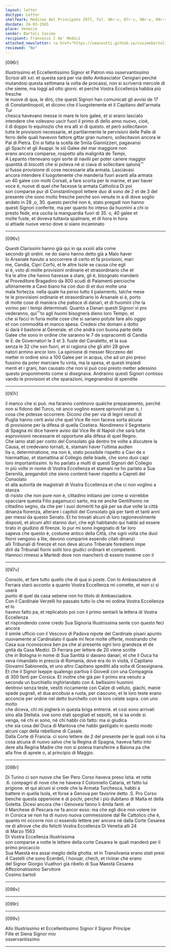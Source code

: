 ```yaml
---
layout: letter
doctype: Letter
shelfmark: Mediceo del Principato 2977, fol. 96r-v, 97r-v, 98r-v, 99r-v
docdate: 24-03-1565
place: Venezia
sender: Bartoli Cosimo
recipient: Francesco I de' Medici
attached_newsletter: <a href="https://smansutti.github.io/cosimobartoli/texts/3079_072/">3079_072</a>
reviewed: "No"
---
```


[096r]  
  
  
Illustrissimo et Eccellentissimo Signor et Patron mio osservantissimo  
Scrissi alli xxi. et questa sarà per via dello Ambasciator Cenigiari perché  
mutandosi questa settimana la volta de procassi, non si scriverrà mercole di  
che sieme, ma loggi ad otto giorni. et perché Vostra Eccellenza habbia più fresche  
le nuove di qua, le dirò, che questi Signori han comunicati gli avvisi de 17  
di Constantinopoli, et dicono che il luogotenente et il Capitano dell'armata Tur  
chesca havevano messe in mare le loro galee, et si erano lasciato  
intendere che volevano uscir fuori il primo dì dello anno nuovo, cioè,  
il dì doppo lo equinozio che era alli xi di questo. et però sollecitavon  
tutte le provisioni necessarie, et partilarmente le pervisioni delle Palle di  
ferro delle quali havevon fattore gittar gran numero, sollecitavon ancora le  
Pal di Pietra. Eni si fatta la scella de 5mila Giannizzeri, pagavansi  
gli Spachi et gli Asappi. le xiii Galee del mar maggiore non  
erano ancora comparse, rospetto alla malignità de Tempi,  
A Lepanto ritenevano ogni sorte di navilii per poter cariere maggior  
quantità di biscotti che si poteva né si ciava di sollecitare qalunq⁀  
si fusse provisione di cose necessarie alla armata. Lasciavasi  
ancora intendere il luogotenente che manderia fuori avanti alla armata  
un 40 galee con molti Corsali, a fare scorta per le marine, et per haver  
voce è, nuove di quel che facesse la armata Catholica Di poi  
son comparse pur di Constantinopoli lettere duo dì sono de 2 et de 3 del  
presente che sono molto fresche perché son venute in a dì dove soglio  
andato in 28 ,o, 30. questo perché non è, stato pregadi non hanno  
questi Signori conferite, ma per quanto ho inteso da huomini a chi io  
presto fede, era uscita la manguardia fuori di 35. o, 40 galee et  
molte fuste, et doveva tuttavia spalmare, et di hora in hora  
si attiade nuove verso dove si siano incaminato  
  
---  

[096v]  
  
  
Questi Clarissimi hanno già qui in qa xxxiiii alla come  
secondo gli ordini. ne do siano hanno detto già a Malo haver  
lo Arsanale havuto a soccorrere di certo et fa provisioni, mari  
me, Candia, Cipri Corfù, et le altre Isole se causa che egli  
si è, voto di molte provisioni ordinarie et strasordinario che et  
fra le altre che hanno havesse a stare, gli è, bisognato manderò  
al Proveditore Bragadino da 800 scudi di Palamenti percioche  
ultimamente a Cavo biano ha con duo di et duo molte una  
mala fortezza. nella quale ha perso tutto il palamento, talche mese  
te le provvisioni ordinarie et strasordinario lo Arsanale si è, porto  
di molte cose di maniera che patisce di danari, et di huomini che la  
vorino per i tempi determinati. Quanto a Danari questi Signori vi pro  
vederanno, qui⁀to agli huomi bisognerà dieno loro Tempo, et  
che si facci in furia molte cose che si sariano potute fare allo oggio  
et con commodità et manco spesa. Credesi che domani a dotto  
si darà il bastone al Generale. et che andrà con buona parte della  
Galee che sono in ordine che saranno le 7 de sopracomiti di Candia  
le x̅: de Governatori le 3 et 3. fuste del Canaletto, et la sua  
senza le 32 che son fuori, et si ragiona che gli altri 28 gove  
natori armino ancor loro. La opinione di messer Nicczeno del  
metter in ordine sino a 100 Galee per in acqua, che ad un pio preso  
fussino da poter marciare fu vinta, ma la spesa, et questi impiedi  
menti et i grani, han causato che non si può così presto metter adessino  
questo proponimento come si disegnava. Andranno questi Signori contisso  
vando le provisioni et che sparazioni, ingegnandosi di spendite  
  
---  

[097r]  
  
  
il manco che si può. ma faranno continovo qualche preparamento, perché  
non si fidono del Turco, né anco voglino essere sprovvisti per o, i  
cosa che potesse occorrere. Dicono che per via di legni venuti di  
Puglia hanno certi avisi che quel Vice Re non faceva sorta alcuna  
di provisione per la difesa di quella Costiera. Nondimeno il Segretario  
di Spagna mi dice havere aviso dal Vice Re di Napoli che sarà tutte  
esprovisioni necessarie et opportune alla difesa di quel Regno.  
Che iamo stati per conto del Consolato già dentro tre volte a discutere la  
Causa, et credevano tornati, è, stamani haver l'ultima audien  
tia o, determinatione, ma non è, stato possibile rispetto a Cavi de x  
hiermattiao, et stamattina al Collegio delle biade, che sono duoi capi  
loro importantissimi. Io ho parlato a molti di questi Signori del Collegio  
in più volte in nome di Vostra Eccellenza et stamani ne ho parlato a Sua  
Serenità, pregandoli che sieno contenti haver rispetto a Capreli del Consolato  
et alla autorità de magistrati di Vostra Eccellenza et che ci non voglino a stanza  
di risisto che non pure non è, cittadino initiano per come si vorrebbe  
spacciare questa Filio pagamucci sarto, ma ne anche Gentilhomo ne  
cittadino segno, da che per i suoi domeriti ha già per sa due volte la città  
dinanza fiorenza, alterare i capitoli del Consolato già per tanti et tanti anni  
per messi da questo Senato. Et ho trovati alcuni di loro ragionevolmente  
disposti, et alcuni altri stanno duri, che egli habitando qui habbi ad essere  
tirato in giudizio di firenze. Io pur mi sono ingegnato di far loro  
sapeva che questo è, costume antico della Città, che ogni volta che duoi  
fiorni vengono a lite, devono comparire essendo citati dinanzi  
alli Tribunali di firenze et non deve alcuno Triberale forestiero impe  
dirli da Tribunali fiorni soliti loro giudici ordinarii et competenti.  
Hannoci rimessi a Martedì dove non mancherò di essero insieme con il  
  
---  

[097v]  
  
  
Consolo, et fare tutto quello che di qua si poste. Con lo Ambasciatore di  
Ferrara starò acconto a quanto Vostra Eccellenza mi comette, et non ci si userà  
punto di quel da casa sebene non ho titolo di Ambasciadore.  
Con il Cardinale Verzelli ho passato tutto lo che mi ordina Vostra Eccellenza et lo  
havevo fatto pa, et replicatolo poi con il primo sentarli la lettera di Vostra Eccellenza  
et rispondendo come credo Sua Signoria Illustrissima sente con questo feci ancora  
il simile ufficio con il Vescovo di Padova nipote del Cardinale pisani apunto  
nuovamente al Cardinalato il quale mi fece molte offerte, mostrando che  
Casa sua riconosceva ben pa che al presente ogni loro grandeza et de  
gnità da Casa Medici. Di Ferrara per lettere de 20 viene scritte  
che in Bologna in nome di Sua Santità si davano danari, et che il Duca ha  
veva rimandato in prescia di Romania, dove era ito in visità, il Capitano  
Giovanni Sabioneda, et uno altro Capitano speditii alla volta di Grassignana.  
Et che il Signor Iseppe qualengo partiva il Giovedì con una Compagnia  
di 300 fanti per Corsica. Et inoltre che già per il primo era venuto a  
seconda un burchiello inghirlandato con 4. bellissimi huomini  
dentrovi senza teste, vestiti riccamente con Calze di velluto, giachi, manie  
spade pugnali, et dua arcobusi a ruota, per ciascuno, et le loro teste erano  
acconcie per ordine nel detto burchello con le loro celate sopra. con uno molto  
che diceva, chi mi piglierà in questa briga entrerrà. et così sono arrivati  
sino alla Stellata. ove sono stati spogliati et sepolti, né si sa onde si  
venga, né chi ei sono, né chi habbi ciò fatto: ma si giudica  
che sia cosa del Duca di Mantova che habbi gastigato in questo modo  
alcuni capi della rebellione di Casale.  
Dalla Corte di Francia. ci sono lettere de 2 del presente per le quali non si ha  
cosa alcuna di nuovo salvo che la Regina di Spagna, haveva fatto into  
dere alla Regina Madre che non si poteva transferire a Baiona pa che  
alla fine di aprele o, al principio di Maggio.  
  
---  

[098r]  
  
  
Di Turino ci son nuove che Ser Pero Corso haveva preso Istia. et rotte  
.6. compagni di nove che ne haveva il Colonnello Cataria, et fatto lui  
prigione. et qui alcuni si crede che la Armata Turchesca, habbi a  
battere in quella Isola, et forse a Genova per favorire detto .S. Pro Corso  
benche questa oppenione è di pochi, perché i più dubitano di Malta et della  
Goletta. Dicesi ancora che i Genovesi fanno li 4mila fanti. et  
il Marchese di Pescara ne fa ancor esso: ma che egli dice non volere ire  
in Corsica se non ha di nuovo nuova commessione dal Re Cattolico che è,  
quanto mi occorre non ci essendo lettere per ancora né dalla Corte Cesarea  
ne di altrove che dio feliciti Vostra Eccellenza Di Venetia alli 24  
di Marzo 1563  
Di Vostra Eccellenza Illustrissima  
son comparse a notte le lettere della corte Cesarea le quali manderò per il primo procaccio  
Sua Maestà era assai meglio della ghotta. et in Transilvania erano stati presi  
4 Castelli che sono Ecerdeli, l hovuar, chech, et rivinar che erano  
del Signor Giorgio Vuathori già ribello di Sua Maestà Cesarea  
Affezionatissimo Servitore  
Cosimo bartoli  
  
---  

[098v]  
  
  
  
---  

[099r]  
  
  
  
---  

[099v]  
  
  
Allo Illustrissimo et Eccellentissimo Signor il Signor Principe  
Fille et Siena Signor mio  
osservantissimo  
  
---  

